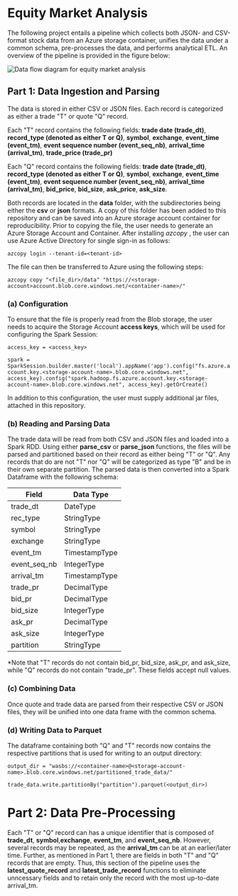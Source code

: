 # Equity Market Analysis

The following project entails a pipeline which collects both JSON- and CSV-format stock data from an Azure storage container, unifies the data under a common schema, pre-processes the data, and performs analytical ETL. An overview of the pipeline is provided in the figure below:



![Data flow diagram for equity market analysis](/Users/aarongonzalez/Desktop/GuidedCapstone/EquityDataAnalysis_Flowchart.png)



## Part 1: Data Ingestion and Parsing

The data is stored in either CSV or JSON files. Each record is categorized as either a trade "T" or quote "Q" record. 

Each "T" record contains the following fields: **trade date (trade_dt)**, **record_type (denoted as either T or Q)**, **symbol**, **exchange**, **event_time (event_tm)**, **event sequence number (event_seq_nb)**, **arrival_time (arrival_tm)**, **trade_price (trade_pr)**

Each "Q" record contains the following fields: **trade date (trade_dt)**, **record_type (denoted as either T or Q)**, **symbol**, **exchange**, **event_time (event_tm)**, **event sequence number (event_seq_nb)**, **arrival_time (arrival_tm)**,  **bid_price**,  **bid_size**, **ask_price**, **ask_size**.

Both records are located in the **data** folder, with the subdirectories being either the **csv** or **json** formats. A copy of this folder has been added to this repository and can be saved into an Azure storage account container for reproducibility. Prior to copying the file, the user needs to generate an Azure Storage Account and Container. After installing <em> azcopy </em>, the user can use Azure Active Directory for single sign-in as follows:

```azcopy login --tenant-id=<tenant-id>```

 The file can then be transferred to Azure using the following steps:

```azcopy copy "<file_dir>/data" "https://<storage-account>account.blob.core.windows.net/<container-name>/"```

### (a) Configuration

To ensure that the file is properly read from the Blob storage, the user needs to acquire the Storage Account **access keys**, which will be used for configuring the Spark Session:

```access_key = <access_key>```

```spark = SparkSession.builder.master('local').appName('app').config("fs.azure.account.key.<storage-account-name>.blob.core.windows.net", access_key).config("spark.hadoop.fs.azure.account.key.<storage-account-name>.blob.core.windows.net", access_key).getOrCreate()```

In addition to this configuration, the user must supply additional jar files, attached in this repository.

### (b) Reading and Parsing Data

The trade data will be read from both CSV and JSON files and loaded into a Spark RDD. Using either **parse_csv** or **parse_json** functions, the files will be parsed and partitioned based on their record as either being "T" or "Q". Any records that do are not "T" nor "Q" will be categorized as type "B" and be in their own separate partition. The parsed data is then converted into a Spark Dataframe with the following schema:

| Field        | Data Type     |
| ------------ | ------------- |
| trade_dt     | DateType      |
| rec_type     | StringType    |
| symbol       | StringType    |
| exchange     | StringType    |
| event_tm     | TimestampType |
| event_seq_nb | IntegerType   |
| arrival_tm   | TimestampType |
| trade_pr     | DecimalType   |
| bid_pr       | DecimalType   |
| bid_size     | IntegerType   |
| ask_pr       | DecimalType   |
| ask_size     | IntegerType   |
| partition    | StringType    |

*Note that "T" records do not contain bid_pr, bid_size, ask_pr, and ask_size, while "Q" records do not contain "trade_pr". These fields accept null values.

### (c) Combining Data

Once quote and trade data are parsed from their respective CSV or JSON files, they will be unified into one data frame with the common schema. 

### (d) Writing Data to Parquet

The dataframe containing both "Q" and "T" records now contains the respective partitions that is used for writing to an output directory:

```output_dir = "wasbs://<container-name>@<storage-account-name>.blob.core.windows.net/partitioned_trade_data/"```

```trade_data.write.partitionBy("partition").parquet(<output_dir>)```



# Part 2: Data Pre-Processing

Each "T" or "Q" record can has a unique identifier that is composed of **trade_dt**, **symbol**,**exchange**, **event_tm**, and **event_seq_nb**. However, several records may be repeated, as the **arrival_tm** can be at an earlier/later time. Further, as mentioned in Part 1, there are fields in both "T" and "Q" records that are empty. Thus, this section of the pipeline uses the **latest_quote_record** and **latest_trade_record** functions to eliminate unncessary fields and to retain only the record with the most up-to-date arrival_tm. 



